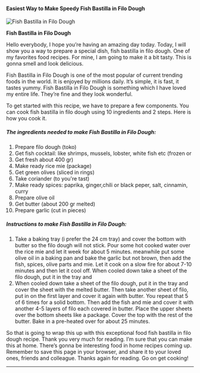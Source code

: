             

#### Easiest Way to Make Speedy Fish Bastilla in Filo Dough

![Fish Bastilla in Filo Dough](https://img-global.cpcdn.com/recipes/8519820cc837c25d/751x532cq70/fish-bastilla-in-filo-dough-recipe-main-photo.jpg)

**Fish Bastilla in Filo Dough**

Hello everybody, I hope you’re having an amazing day today. Today, I will show you a way to prepare a special dish, fish bastilla in filo dough. One of my favorites food recipes. For mine, I am going to make it a bit tasty. This is gonna smell and look delicious.

Fish Bastilla in Filo Dough is one of the most popular of current trending foods in the world. It is enjoyed by millions daily. It’s simple, it is fast, it tastes yummy. Fish Bastilla in Filo Dough is something which I have loved my entire life. They’re fine and they look wonderful.

To get started with this recipe, we have to prepare a few components. You can cook fish bastilla in filo dough using 10 ingredients and 2 steps. Here is how you cook it.

##### The ingredients needed to make Fish Bastilla in Filo Dough:

1.  Prepare filo dough (toko)
2.  Get fish cocktail: like shrimps, mussels, lobster, white fish etc (frozen or
3.  Get fresh about 400 gr)
4.  Make ready rice mie (package)
5.  Get green olives (sliced in rings)
6.  Take coriander (to you're tast)
7.  Make ready spices: paprika, ginger,chili or black peper, salt, cinnamin, curry
8.  Prepare olive oil
9.  Get butter (about 200 gr melted)
10.  Prepare garlic (cut in pieces)

##### Instructions to make Fish Bastilla in Filo Dough:

1.  Take a baking tray (i prefer the 24 cm tray) and cover the bottom with butter so the filo dough will not stick. Pour some hot cooked water over the rice mie and let it week for about 5 minutes. meanwhile put some olive oil in a baking pan and bake the garlic but not brown, then add the fish, spices, olive parts and mie. Let it cook on a slow fire for about 7-10 minutes and then let it cool off. When cooled down take a sheet of the filo dough, put it in the tray and
2.  When cooled down take a sheet of the filo dough, put it in the tray and cover the sheet with the melted butter. Then take another sheet of filo, put in on the first layer and cover it again with butter. You repeat that 5 of 6 times for a solid bottom. Then add the fish and mie and cover it with another 4-5 layers of filo each covered in butter. Place the upper sheets over the bottom sheets like a package. Cover the top with the rest of the butter. Bake in a pre-heated over for about 25 minutes.

So that is going to wrap this up with this exceptional food fish bastilla in filo dough recipe. Thank you very much for reading. I’m sure that you can make this at home. There’s gonna be interesting food in home recipes coming up. Remember to save this page in your browser, and share it to your loved ones, friends and colleague. Thanks again for reading. Go on get cooking!

* * *